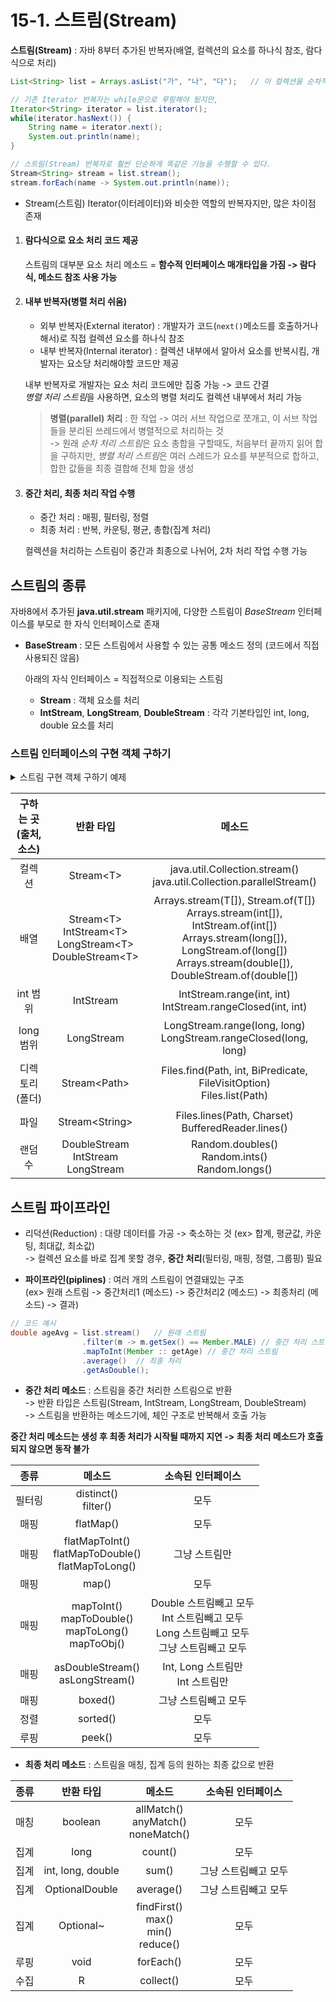 # 15-1. 스트림(Stream)

**스트림(Stream)** : 자바 8부터 추가된 반복자(배열, 컬렉션의 요소를 하나식 참조, 람다식으로 처리)   

```java
List<String> list = Arrays.asList("가", "나", "다");   // 이 컬렉션을 순차적으로 처리하기 위해

// 기존 Iterator 반복자는 while문으로 루핑해야 됬지만,
Iterator<String> iterator = list.iterator();    
while(iterator.hasNext()) {
    String name = iterator.next();
    System.out.println(name);
}

// 스트림(Stream) 반복자로 훨씬 단순하게 똑같은 기능을 수행할 수 있다.
Stream<String> stream = list.stream();
stream.forEach(name -> System.out.println(name));
```

- Stream(스트림) Iterator(이터레이터)와 비슷한 역할의 반복자지만, 많은 차이점 존재

1. #### 람다식으로 요소 처리 코드 제공 
    
    스트림의 대부분 요소 처리 메소드 = **함수적 인터페이스 매개타입을 가짐 -> 람다식, 메소드 참조 사용 가능**
2. #### 내부 반복자(병렬 처리 쉬움)

    - 외부 반복자(External iterator) : 개발자가 코드(```next()```메소드를 호출하거나 해서)로 직접 컬렉션 요소를 하나식 참조
    - 내부 반복자(Internal iterator) : 컬렉션 내부에서 알아서 요소를 반복시킴, 개발자는 요소당 처리해야할 코드만 제공
    
    내부 반복자로 개발자는 요소 처리 코드에만 집중 가능 -> 코드 간결  
    *병렬 처리 스트림*을 사용하면, 요소의 병렬 처리도 컬렉션 내부에서 처리 가능
    
    > **병렬(parallel) 처리** : 한 작업 -> 여러 서브 작업으로 쪼개고, 이 서브 작업들을 분리된 쓰레드에서 병렬적으로 처리하는 것  
    -> 원래 *순차 처리 스트림*은 요소 총합을 구할때도, 처음부터 끝까지 읽어 합을 구하지만, *병렬 처리 스트림*은 여러 스레드가 요소를 부분적으로 합하고, 합한 값들을 최종 결합해 전체 합을 생성                                                                                                                                                                                                                                                                                         
     
3. #### 중간 처리, 최종 처리 작업 수행

    - 중간 처리 : 매핑, 필터링, 정렬
    - 최종 처리 : 반복, 카운팅, 평균, 총합(집계 처리)
    
    컬렉션을 처리하는 스트림이 중간과 최종으로 나뉘어, 2차 처리 작업 수행 가능
    

## 스트림의 종류

자바8에서 추가된 **java.util.stream** 패키지에, 다양한 스트림이 *BaseStream* 인터페이스를 부모로 한 자식 인터페이스로 존재
- **BaseStream** : 모든 스트림에서 사용할 수 있는 공통 메소드 정의 (코드에서 직접 사용되진 않음)
    
    아래의 자식 인터페이스 = 직접적으로 이용되는 스트림
    - **Stream** : 객체 요소를 처리
    - **IntStream**, **LongStream**, **DoubleStream** : 각각 기본타입인 int, long, double 요소를 처리
    
### 스트림 인터페이스의 구현 객체 구하기    

<details>
<summary>스트림 구현 객체 구하기 예제</summary>

### 1. 컬렉션으로부터
```java
public class FromCollectionExample {
    public static void main(String[] args){
        List<String> stringList = Arrays.asList(
            new String("으뜸"),
            new String("버금")    
        );
    
        Stream<String> stream = stringList.stream();
        stream.forEach(System.out :: println)
    }
}
```

### 2. 배열로부터
```java
public class FromArrayExample {
    public static void main(String[] args){
        String[] strArray = {"으뜸", "버금", "버금딸림"};       // String 배열
        Stream<String> strStream = Arrays.stream(strArray);
        strStream.forEach(a -> System.out.println(a + ","));

        int[] intArray = {1, 2, 3};          // int 배열
        IntStream intStream = Arrays.stream(intArray);          
        IntStream.forEach(a -> System.out.println(a + ","));
    }
}
```

### 3. 숫자 범위로부터
```java
public class FromRangeExample {
    public static int sum;

    public static void main(String[] args){
        IntStream stream = IntStream.rangeClosed(1, 100);   // 1부터 100까지 있는 스트림 반환 (.rangeClosed(시작숫자, 끝숫자))
        stream.forEach(a -> sum += a);
        System.out.println("1~100까지 총합 : " + sum);   
    }
}
```

### 4. 파일로부터
```java
public class FromFileExample {
    // Files 정적 메소드 or BuffereredReader 메소드 = lines()
    // lines() 메소드로 문자 파일의 내용을 스트림으로 행 단위로 받는다.
    public static void main(String[] args){
        Path path = Paths.get("경로/파일.확장자");
        Stream<String> stream = Files.lines(path, Charset.defaultCharset());    // 운영체제 기본 문자셋으로 Path 객체의 파일의 스트림 반환
        stream.forEach( System.out :: println );    // 행 단위로 읽고 콘솔에 출력 
    }
}
```

### 5. 폴더로부터
```java
public class FromDirectoryExample {
    // Files 정적 메소드 list() -> 폴더의 내용(서브 폴더 or 파일)을 스트림으로 받음
    public static void main(String[] args){
        Path path = Paths.get("경로");
        Stream<Path> stream = Files.list(path);
        stream.forEach(p -> System.out.println(p.getFileName()) );  // Path 요소를 읽어 이름을 출력 
    }
}
```

</details>


구하는 곳(출처, 소스)|반환 타입|메소드|
:---:|:---:|:---:
컬렉션|Stream\<T>|java.util.Collection.stream()<br>java.util.Collection.parallelStream()
배열|Stream\<T><br>IntStream\<T><br>LongStream\<T><br>DoubleStream\<T>|Arrays.stream(T[]), Stream.of(T[])<br>Arrays.stream(int[]), IntStream.of(int[])<br>Arrays.stream(long[]), LongStream.of(long[])<br>Arrays.stream(double[]), DoubleStream.of(double[])
int 범위|IntStream|IntStream.range(int, int)<br>IntStream.rangeClosed(int, int)
long 범위|LongStream|LongStream.range(long, long)<br>LongStream.rangeClosed(long, long)
디렉토리(폴더)|Stream\<Path>|Files.find(Path, int, BiPredicate, FileVisitOption)<br>Files.list(Path)
파일|Stream\<String>|Files.lines(Path, Charset)<br>BufferedReader.lines()
랜덤 수|DoubleStream<br>IntStream<br>LongStream|Random.doubles()<br>Random.ints()<br>Random.longs()


## 스트림 파이프라인

- 리덕션(Reduction) : 대량 데이터를 가공 -> 축소하는 것 (ex> 합계, 평균값, 카운팅, 최대값, 최소값)  
-> 컬렉션 요소를 바로 집계 못할 경우, **중간 처리**(필터링, 매핑, 정렬, 그룹핑) 필요

- **파이프라인(piplines)** : 여러 개의 스트림이 연결돼있는 구조  
(ex> 원래 스트림 -> 중간처리1 (메소드) -> 중간처리2 (메소드) -> 최종처리 (메소드) -> 결과)  
```java
// 코드 예시
double ageAvg = list.stream()   // 원래 스트림
                .filter(m -> m.getSex() == Member.MALE) // 중간 처리 스트림 
                .mapToInt(Member :: getAge) // 중간 처리 스트림
                .average()  // 최종 처리
                .getAsDouble();
```

- **중간 처리 메소드** : 스트림을 중간 처리한 스트림으로 반환  
-> 반환 타입은 스트림(Stream, IntStream, LongStream, DoubleStream)  
-> 스트림을 반환하는 메소드기에, 체인 구조로 반복해서 호출 가능

**중간 처리 메소드는 생성 후 최종 처리가 시작될 때까지 지연 -> 최종 처리 메소드가 호출되지 않으면 동작 불가**

종류|메소드|소속된 인터페이스
:---:|:---:|:---:
필터링|distinct()<br>filter()|모두
매핑|flatMap()|모두
매핑|flatMapToInt()<br>flatMapToDouble()<br>flatMapToLong()|그냥 스트림만
매핑|map()|모두
매핑|mapToInt()<br>mapToDouble()<br>mapToLong()<br>mapToObj()|Double 스트림빼고 모두<br>Int 스트림빼고 모두<br>Long 스트림빼고 모두<br>그냥 스트림빼고 모두
매핑|asDoubleStream()<br>asLongStream()|Int, Long 스트림만<br>Int 스트림만
매핑|boxed()|그냥 스트림빼고 모두
정렬|sorted()|모두
루핑|peek()|모두

- **최종 처리 메소드** : 스트림을 매칭, 집계 등의 원하는 최종 값으로 반환 

종류|반환 타입|메소드|소속된 인터페이스
:---:|:---:|:---:|:---:
매칭|boolean|allMatch()<br>anyMatch()<br>noneMatch()|모두
집계|long|count()|모두
집계|int, long, double|sum()|그냥 스트림빼고 모두
집계|OptionalDouble|average()|그냥 스트림빼고 모두
집계|Optional~|findFirst()<br>max()<br>min()<br>reduce()|모두
루핑|void|forEach()|모두
수집|R|collect()|모두

